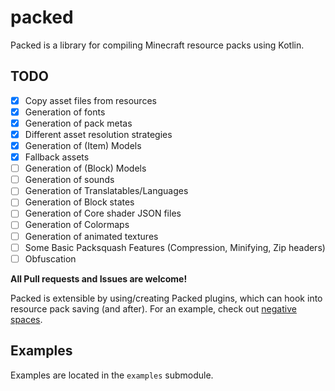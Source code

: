 # packed
Packed is a library for compiling Minecraft resource packs using Kotlin.

## TODO

- [x] Copy asset files from resources
- [x] Generation of fonts
- [x] Generation of pack metas
- [x] Different asset resolution strategies
- [x] Generation of (Item) Models
- [x] Fallback assets
- [ ] Generation of (Block) Models
- [ ] Generation of sounds
- [ ] Generation of Translatables/Languages
- [ ] Generation of Block states
- [ ] Generation of Core shader JSON files
- [ ] Generation of Colormaps
- [ ] Generation of animated textures
- [ ] Some Basic Packsquash Features (Compression, Minifying, Zip headers)
- [ ] Obfuscation

**All Pull requests and Issues are welcome!**

Packed is extensible by using/creating Packed plugins, which can hook into resource pack saving (and after).
For an example, check out [negative spaces](https://github.com/radstevee/packed/blob/master/packed-negative-spaces/).

## Examples

Examples are located in the `examples` submodule.
